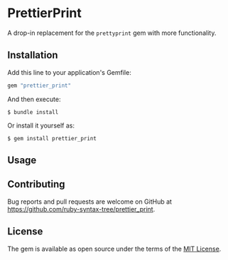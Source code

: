 # PrettierPrint

A drop-in replacement for the `prettyprint` gem with more functionality.

## Installation

Add this line to your application's Gemfile:

```ruby
gem "prettier_print"
```

And then execute:

    $ bundle install

Or install it yourself as:

    $ gem install prettier_print

## Usage

## Contributing

Bug reports and pull requests are welcome on GitHub at https://github.com/ruby-syntax-tree/prettier_print.

## License

The gem is available as open source under the terms of the [MIT License](https://opensource.org/licenses/MIT).
